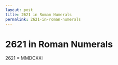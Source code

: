```yaml
---
layout: post
title: 2621 in Roman Numerals
permalink: 2621-in-roman-numerals
---
```


# 2621 in Roman Numerals

2621 = MMDCXXI
